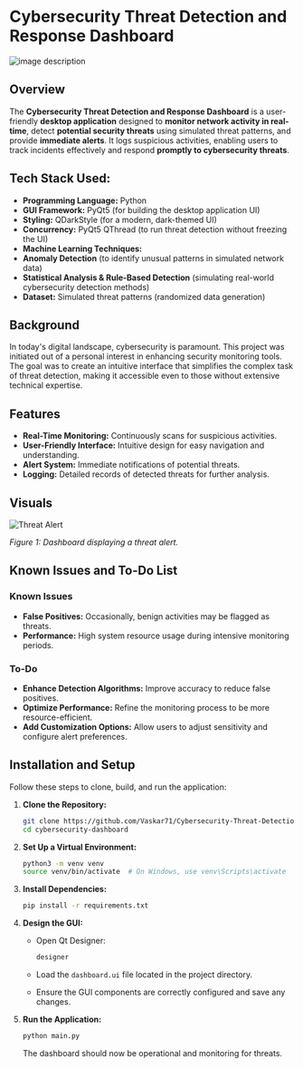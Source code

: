 # Cybersecurity Threat Detection and Response Dashboard

![image description](https://github.com/Vaskar71/Cybersecurity-Threat-Detection-and-Response-Dashboard/blob/main/Introduction%20Image.png?raw=true)



## Overview

The **Cybersecurity Threat Detection and Response Dashboard** is a user-friendly **desktop application** designed to **monitor network activity in real-time**, detect **potential security threats** using simulated threat patterns, and provide **immediate alerts**. It logs suspicious activities, enabling users to track incidents effectively and respond **promptly to cybersecurity threats**.

## Tech Stack Used:
- **Programming Language:** Python
- **GUI Framework:** PyQt5 (for building the desktop application UI)
- **Styling:** QDarkStyle (for a modern, dark-themed UI)
- **Concurrency:** PyQt5 QThread (to run threat detection without freezing the UI)
- **Machine Learning Techniques:**
-    **Anomaly Detection** (to identify unusual patterns in simulated network data)
-    **Statistical Analysis & Rule-Based Detection** (simulating real-world cybersecurity detection methods)
-    **Dataset:** Simulated threat patterns (randomized data generation) 

## Background

In today's digital landscape, cybersecurity is paramount. This project was initiated out of a personal interest in enhancing security monitoring tools. The goal was to create an intuitive interface that simplifies the complex task of threat detection, making it accessible even to those without extensive technical expertise.

## Features

- **Real-Time Monitoring:** Continuously scans for suspicious activities.
- **User-Friendly Interface:** Intuitive design for easy navigation and understanding.
- **Alert System:** Immediate notifications of potential threats.
- **Logging:** Detailed records of detected threats for further analysis.

## Visuals

![Threat Alert](https://github.com/Vaskar71/Cybersecurity-Threat-Detection-and-Response-Dashboard/blob/main/Threat.png?raw=true)

*Figure 1: Dashboard displaying a threat alert.*

## Known Issues and To-Do List

### Known Issues

- **False Positives:** Occasionally, benign activities may be flagged as threats.
- **Performance:** High system resource usage during intensive monitoring periods.

### To-Do

- **Enhance Detection Algorithms:** Improve accuracy to reduce false positives.
- **Optimize Performance:** Refine the monitoring process to be more resource-efficient.
- **Add Customization Options:** Allow users to adjust sensitivity and configure alert preferences.

## Installation and Setup

Follow these steps to clone, build, and run the application:

1. **Clone the Repository:**

   ```bash
   git clone https://github.com/Vaskar71/Cybersecurity-Threat-Detection-and-Response-Dashboard.git
   cd cybersecurity-dashboard
   ```

2. **Set Up a Virtual Environment:**

   ```bash
   python3 -m venv venv
   source venv/bin/activate  # On Windows, use venv\Scripts\activate
   ```

3. **Install Dependencies:**

   ```bash
   pip install -r requirements.txt
   ```

4. **Design the GUI:**

   - Open Qt Designer:

     ```bash
     designer
     ```

   - Load the `dashboard.ui` file located in the project directory.
   - Ensure the GUI components are correctly configured and save any changes.

5. **Run the Application:**

   ```bash
   python main.py
   ```

   The dashboard should now be operational and monitoring for threats.

